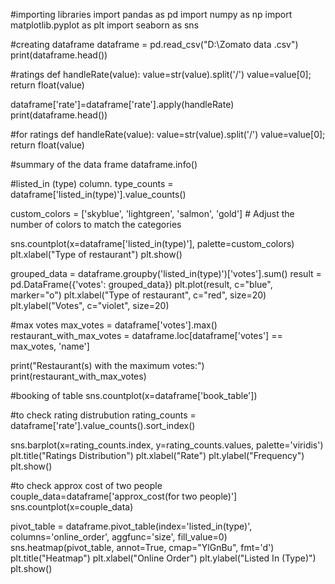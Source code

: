 #importing libraries 
import pandas as pd
import numpy as np
import matplotlib.pyplot as plt
import seaborn as sns

#creating dataframe
dataframe = pd.read_csv("D:\Zomato data .csv")
print(dataframe.head())

#ratings
def handleRate(value):
	value=str(value).split('/')
	value=value[0];
	return float(value)

dataframe['rate']=dataframe['rate'].apply(handleRate)
print(dataframe.head())

#for ratings
def handleRate(value):
	value=str(value).split('/')
	value=value[0];
	return float(value)

 #summary of the data frame
dataframe.info()

#listed_in (type) column.
type_counts = dataframe['listed_in(type)'].value_counts()


custom_colors = ['skyblue', 'lightgreen', 'salmon', 'gold']  # Adjust the number of colors to match the categories

sns.countplot(x=dataframe['listed_in(type)'], palette=custom_colors)
plt.xlabel("Type of restaurant")
plt.show()


grouped_data = dataframe.groupby('listed_in(type)')['votes'].sum()
result = pd.DataFrame({'votes': grouped_data})
plt.plot(result, c="blue", marker="o")
plt.xlabel("Type of restaurant", c="red", size=20)
plt.ylabel("Votes", c="violet", size=20)


#max votes
max_votes = dataframe['votes'].max()
restaurant_with_max_votes = dataframe.loc[dataframe['votes'] == max_votes, 'name']

print("Restaurant(s) with the maximum votes:")
print(restaurant_with_max_votes)


#booking of table
sns.countplot(x=dataframe['book_table'])

#to check rating distrubution
rating_counts = dataframe['rate'].value_counts().sort_index()

sns.barplot(x=rating_counts.index, y=rating_counts.values, palette='viridis')
plt.title("Ratings Distribution")
plt.xlabel("Rate")
plt.ylabel("Frequency")
plt.show()

#to check approx cost of two people
couple_data=dataframe['approx_cost(for two people)']
sns.countplot(x=couple_data)

pivot_table = dataframe.pivot_table(index='listed_in(type)', columns='online_order', aggfunc='size', fill_value=0)
sns.heatmap(pivot_table, annot=True, cmap="YlGnBu", fmt='d')
plt.title("Heatmap")
plt.xlabel("Online Order")
plt.ylabel("Listed In (Type)")
plt.show()



 
